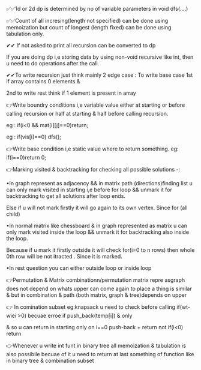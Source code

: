 
✅✅1d or 2d dp is determined by no of variable parameters in void dfs(....)

✅✅Count of all incresing(length not specified) can be done using memoization but count of longest (length fixed) can be done using tabulation only.


✔✔ If not asked to print all recursion can be converted to dp











If you are doing dp i,e storing data by using non-void recursive like int, then u need to do operations after the call.

✔✔To write recursion just think mainly 2 edge case : To write base case 1st if array contains 0 elements & 

2nd to write rest think if 1 element is present in array 






👉Write boundry conditions i,e variable value either at starting or before calling recursion or half at starting & half before calling recursion. 

eg : if(i<0 && mat[i][j]==0)return;   

eg : if(vis[i]==0) dfs();

👉Write base condition i,e static value where to return something. eg: if(i==0)return 0;

👉Marking visited & backtracking for checking all possible solutions -:

  •In graph represent as adjacency && in matrix path (directions)finding list u can only mark visited in starting i,e before for loop && unmark it for backtracking to get all solutions after loop ends.
  
  Else if u will not mark firstly it will go again to its own vertex. Since for (all child)

  •In normal matrix like chessboard & in graph represented as matrix u can only mark visited inside the loop && unmark it for backtracking also inside the loop.
  
  Because if u mark it firstly outside it will check  for(i=0 to n rows) then whole 0th row will be not itracted . Since it is marked.
      
  •In rest question you can either outside loop or inside loop


👉Permutation & Matrix combinationn/permutation matrix repre asgraph does not depend on whats upper can come again  to place a thing is similar & 
but in combination & path (both matrix, graph & tree)depends on upper


👉 In comination subset eg:knapsack u need to check before calling if(wt-wiei >0) becuae erroe if push_back(temp[i]) & only 

& so u can  return in starting only on i==0 push-back + return  not if(i<0) return

👉Whenever u write int funt in binary tree all memoization & tabulation is also possibile becuae of it u need to return at last something of function like in binary tree & combination subset

